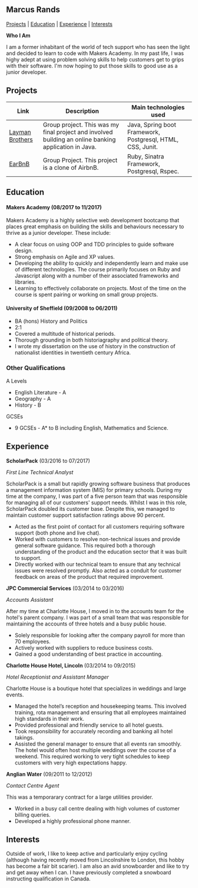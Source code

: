 ## Marcus Rands

[Projects](#projects) | [Education](#education) | [Experience](#experience) | [Interests](#interests)

**Who I Am**

I am a former inhabitant of the world of tech support who has seen the light and decided to learn to code with Makers Academy. In my past life, I was highy adept at using problem solving skills to help customers get to grips with their software. I'm now hoping to put those skills to good use as a junior developer.

## Projects

| Link                                                          | Description                             | Main technologies used
|-------------------------------------------------------------- | --------------------------------------- | -----------------------
|[Layman Brothers](https://github.com/Marcus-UK/laymanbrothers) | Group project. This was my final project and involved building an online banking application in Java. | Java, Spring boot Framework, Postgresql, HTML, CSS, Junit.
|[EarBnB](https://github.com/Marcus-UK/EarBnb) | Group Project. This project is a clone of AirbnB. | Ruby, Sinatra Framework, Postgresql, Rspec.

## Education

#### Makers Academy (08/2017 to 11/2017)

Makers Academy is a highly selective web development bootcamp that places great emphasis on building the skills and behaviours necessary to thrive as a junior developer. These include: 

- A clear focus on using OOP and TDD principles to guide software design.
- Strong emphasis on Agile and XP values.
- Developing the ability to quickly and independently learn and make use of different technologies. The course primarily focuses on Ruby and Javascript along with a number of their associated frameworks and libraries.
- Learning to effectively collaborate on projects. Most of the time on the course is spent pairing or working on small group     projects.


#### University of Sheffield (09/2008 to 06/2011)

- BA (hons) History and Politics
- 2:1
-    Covered a multitude of historical periods.
-    Thorough grounding in both historiagraphy and political theory.
-    I wrote my dissertation on the use of history in the construction of nationalist identities in twentieth century      Africa.

### Other Qualifications

 A Levels
- English Literature - A
- Geography - A
- History - B

 GCSEs
- 9 GCSEs - A* to B including English, Mathematics and Science.



## Experience

**ScholarPack** (03/2016 to 07/2017)    

*First Line Technical Analyst* 

ScholarPack is a small but rapidly growing software business that produces a management information system (MIS) for primary schools. During my time at the company, I was part of a five person team that was responsible for managing all of our customers' support needs. Whilst I was in this role, ScholarPack doubled its customer base. Despite this, we managed to maintain customer support satisfaction ratings above 90 percent.

- Acted as the first point of contact for all customers requiring software support (both phone and live chat).
- Worked with customers to resolve non-technical issues and provide general software guidance. This required both a thorough understanding of the product and the education sector that it was built to support.
- Directly worked with our technical team to ensure that any technical issues were resolved promptly. Also acted as a conduit for customer feedback on areas of the product that required improvement.

**JPC Commercial Services** (03/2014 to 03/2016)   
 
 *Accounts Assistant* 
 
 After my time at Charlotte House, I moved in to the accounts team for the hotel's parent company. I was part of a small team that was responsible for maintaining the accounts of three hotels and a busy public house.
 
 - Solely responsible for looking after the company payroll for more than 70 employees.
 - Actively worked with suppliers to reduce business costs.
 - Gained a good understanding of best practice in accounting.
  
  **Charlotte House Hotel, Lincoln** (03/2014 to 09/2015)
 
 *Hotel Receptionist and Assistant Manager* 
  
  Charlotte House is a boutique hotel that specializes in weddings and large events.
 
- Managed the hotel’s reception and housekeeping teams. This involved training, rota management and ensuring that all    employees maintained high standards in their work.
- Provided professional and friendly service to all hotel guests.
- Took responsibility for accurately recording and banking all hotel takings.
- Assisted the general manager to ensure that all events ran smoothly. The hotel would often host multiple weddings over the course of a weekend. This required working to very tight schedules to keep customers with very high expectations happy.

**Anglian Water** (09/2011 to 12/2012)

*Contact Centre Agent*

This was a temporarary contract for a large utilities provider.
 
- Worked in a busy call centre dealing with high volumes of customer billing queries. 
- Developed a highly professional phone manner.




## Interests

Outside of work, I like to keep active and particularly enjoy cycling (although having recently moved from Lincolnshire to London, this hobby has become a fair bit scarier). I am also an avid snowboarder and like to try and get away when I can. I have previously completed a snowboard instructing qualification in Canada.
